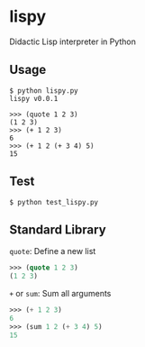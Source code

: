 # lispy
Didactic Lisp interpreter in Python

## Usage

```shell
$ python lispy.py
lispy v0.0.1

>>> (quote 1 2 3)
(1 2 3)
>>> (+ 1 2 3)
6
>>> (+ 1 2 (+ 3 4) 5)
15
```

## Test

```shell
$ python test_lispy.py
```

## Standard Library
`quote`: Define a new list
```lisp
>>> (quote 1 2 3)
(1 2 3)
```

`+` or `sum`: Sum all arguments
```lisp
>>> (+ 1 2 3)
6
>>> (sum 1 2 (+ 3 4) 5)
15
```

